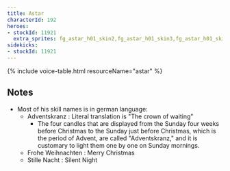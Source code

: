```yaml
---
title: Astar
characterId: 192
heroes:
- stockId: 11921
  extra_sprites: fg_astar_h01_skin2,fg_astar_h01_skin3,fg_astar_h01_skin4,fg_ADV_astar_h01,fg_ADV_astar_h01_skin1
sidekicks:
- stockId: 11921
---
```


{% include voice-table.html resourceName="astar"
%}

## Notes
- Most of his skill names is in german language:
  - Adventskranz : Literal translation is "The crown of waiting"
    - The four candles that are displayed from the Sunday four weeks before Christmas to the Sunday just before Christmas, which is the period of Advent, are called "Adventskranz," and it is customary to light them one by one on Sunday mornings.
  - Frohe Weihnachten : Merry Christmas
  - Stille Nacht : Silent Night
